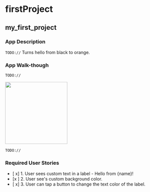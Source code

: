 # firstProject
## my_first_project

### App Description
`TODO://` Turns hello from black to orange. 

### App Walk-though
`TODO://` 

<img src="recordit.co/y1iTAkgyRN" width=200><br>

`TODO://` 

### Required User Stories
- [ x] 1. User sees custom text in a label - Hello from {name}!
- [x ] 2. User see's custom background color.
- [ x] 3. User can tap a button to change the text color of the label.
